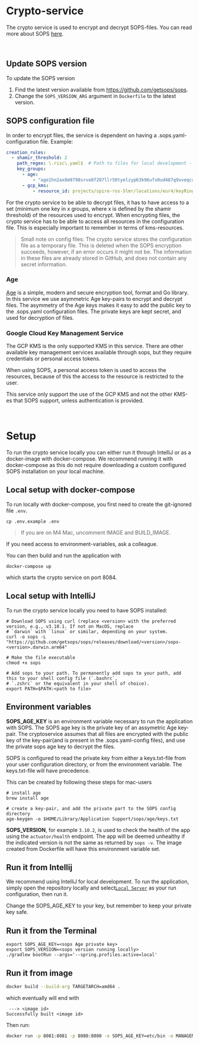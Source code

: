 # Crypto-service

The crypto service is used to encrypt and decrypt SOPS-files. You can read more about
SOPS [here](https://github.com/getsops/sops).

<br>

## Update SOPS version

To update the SOPS version

1. Find the latest version available from https://github.com/getsops/sops.
2. Change the `SOPS_VERSION_ARG` argument in `Dockerfile` to the latest version.

## SOPS configuration file

In order to encrypt files, the service is dependent on having a .sops.yaml-configuration file.
Example:

```yaml
creation_rules:
  - shamir_threshold: 2
    path_regex: \.risc\.yaml$  # Path to files for local development - not relevant for the crypto service 
    key_groups:
      - age:
          - "age1hn2ax8m9798srve8f207llr50tyelzyp63k96ufx0ud487q9xveqca6k0r"
      - gcp_kms:
          - resource_id: projects/spire-ros-5lmr/locations/eur4/keyRings/ROS/cryptoKeys/ros-as-code
```

For the crypto service to be able to decrypt files, it has to have access to a set (minimum one key in x groups, where x
is defined by the shamir threshold) of the resources used to encrypt.
When encrypting files, the crypto service has to be able to access all resources in the configuration file. This is
especially important to remember in terms of kms-resources.

> Small note on config files: The crypto service stores the configuration file as a temporary file. This is deleted when
> the SOPS
> encryption succeeds, however, if an error occurs it might not be. The information in these files are already stored in
> GitHub, and does not contain any secret information.

### Age

[Age](https://github.com/FiloSottile/age) is a simple, modern and secure encryption tool, format and Go library.
In this service we use asymmetric Age key-pairs to encrypt and decrypt files. The asymmetry of the Age keys makes it
easy to add the public key to the .sops.yaml configuration files.
The private keys are kept secret, and used for decryption of files.



### Google Cloud Key Management Service

The GCP KMS is the only supported KMS in this service. There are other available key management services available
through sops, but they require credentials or personal access tokens.

When using SOPS, a personal access token is used to access the resources, because of this the access to the resource is
restricted to the user.

This service only support the use of the GCP KMS and not the other KMS-es that SOPS support, unless authentication is
provided.

<br>

# Setup

To run the crypto service locally you can either run it through IntelliJ or as a docker-image with docker-compose.
We recommend running it with docker-compose as this do not require downloading a custom configured SOPS installation on
your local machine.

## Local setup with docker-compose

To run locally with docker-compose, you first need to create the git-ignored file `.env`.
```
cp .env.example .env
```

> If you are on M4 Mac, uncomment IMAGE and BUILD_IMAGE.

If you need access to environment-variables, ask a colleague.

You can then build and run the application with 
```shell
docker-compose up
```
which starts the crypto service on port 8084.

## Local setup with IntelliJ

To run the crypto service locally you need to have SOPS installed:

```shell
# Download SOPS using curl (replace <version> with the preferred version, e.g., v3.10.1. If not on MacOS, replace
# `darwin` with `linux` or similar, depending on your system.
curl -o sops -L "https://github.com/getsops/sops/releases/download/<version>/sops-<version>.darwin.arm64"

# Make the file executable
chmod +x sops

# Add sops to your path. To permanently add sops to your path, add this to your shell config file (`.bashrc`,
# `.zshrc` or the equivalent in your shell of choice).
export PATH=$PATH:<path to file>
```

## Environment variables

**SOPS_AGE_KEY** is an environment variable necessary to run the application with SOPS. The SOPS age key is the private
key of an assymetric Age key-pair.
The cryptoservice assumes that all files are encrypted with the public key of the key-pair(and is present in the
.sops.yaml-config files), and use the private sops age key to decrypt the files.

SOPS is configured to read the private key from either a keys.txt-file from your user configuration directory, or from
the environment variable. The keys.txt-file will have precedence.

This can be created by following these steps for mac-users

```shell
# install age
brew install age

# create a key-pair, and add the private part to the SOPS config directory
age-keygen -o $HOME/Library/Application Support/sops/age/keys.txt
```

**SOPS_VERSION**, for example `3.10.2`, is used to check the health of the app using the `actuator/health` endpoint. 
The app will be deemed unhealthy if the indicated version is not the same as returned by `sops -v`.
The image created from Dockerfile will have this environment variable set.

## Run it from Intellij

We recommend using IntelliJ for local development. To run the application, simply open the repository locally and
select[`Local Server`](https://github.com/kartverket/backstage-plugin-risk-crypto-service/blob/main/.run/Local%20Server.run.xml)
as your run configuration, then run it.

Change the SOPS_AGE_KEY to your key, but remember to keep your private key safe.


## Run it from the Terminal

```shell
export SOPS_AGE_KEY=<sops Age private key>
export SOPS_VERSION=<sops version running locally>
./gradlew bootRun --args='--spring.profiles.active=local'
```

## Run it from image

```bash
docker build --build-arg TARGETARCH=amd64 .
```

which eventually will end with
```
 ---> <image id>
Successfully built <image id>
```

Then run:
```bash
docker run -p 8081:8081 -p 8080:8080 -e SOPS_AGE_KEY=etc/bin -e MANAGEMENT.ENDPOINT.HEALTH.SHOW-DETAILS=always <image id>```